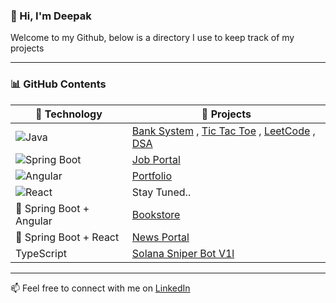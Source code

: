 ### 👋 Hi, I'm Deepak

Welcome to my Github, below is a directory I use to keep track of my projects

---


### 📊 GitHub Contents

| 🧰 Technology        | 🚀 Projects |
|----------------------|-------------|
| ![Java](https://img.shields.io/badge/Java-ED8B00?style=flat-square&logo=java&logoColor=white) | [Bank System](https://github.com/deepakdmk/BankSystem) , [Tic Tac Toe](https://github.com/deepakdmk/Core-Java-Projects/tree/main/TicTacToe) , [LeetCode](https://github.com/deepakdmk/Core-Java-Projects/tree/main/Leetcode) , [DSA](https://github.com/deepakdmk/Core-Java-Projects/tree/main/DSA) |
| ![Spring Boot](https://img.shields.io/badge/Spring_Boot-6DB33F?style=flat-square&logo=spring-boot&logoColor=white) | [Job Portal](https://github.com/deepakdmk/JobPortalSystem-SpringBoot)  |
| ![Angular](https://img.shields.io/badge/Angular-DD0031?style=flat-square&logo=angular&logoColor=white) | [Portfolio](https://github.com/deepakdmk/portfolio-angular) |
| ![React](https://img.shields.io/badge/React-20232A?style=flat-square&logo=react&logoColor=61DAFB) | Stay Tuned.. |
| 🧩 Spring Boot + Angular | [Bookstore](https://github.com/deepakdmk/Spring-Boot-Angular-Projects/tree/main/Bookstore)  |
| 🧩 Spring Boot + React  | [News Portal](https://github.com/deepakdmk/News-Portal) |
| TypeScript | [Solana Sniper Bot V1l](https://github.com/deepakdmk/solana-sniper-bot-v1) |

---

📫 Feel free to connect with me on [LinkedIn](https://www.linkedin.com/in/deepakmanoj/) 
